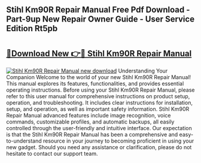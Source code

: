 ## Stihl Km90R Repair Manual Free Pdf Download - Part-9up New Repair Owner Guide - User Service Edition Rt5pb

# <h2><a href="http://bc50742.oget.top/?id=Stihl+Km90R+Repair+Manual">🔗Download New 👉🔴 Stihl Km90R Repair Manual</a></h2>

[![Stihl Km90R Repair Manual new download](https://i.imgur.com/5g1atiW.png)](http://bc50742.oget.top/?id=Stihl+Km90R+Repair+Manual)
Understanding Your Companion Welcome to the world of your new Stihl Km90R Repair Manual! This manual explores its features, functionalities, and provides essential operating instructions. Before using your Stihl Km90R Repair Manual, please refer to this user manual for comprehensive instructions on product setup, operation, and troubleshooting. It includes clear instructions for installation, setup, and operation, as well as important safety information. Stihl Km90R Repair Manual advanced features include image recognition, voice commands, customizable profiles, and automatic backups, all easily controlled through the user-friendly and intuitive interface. Our expectation is that the Stihl Km90R Repair Manual has been a comprehensive and easy-to-understand resource in your journey to becoming proficient in using your new gadget. Should you need any assistance or clarification, please do not hesitate to contact our support team.
